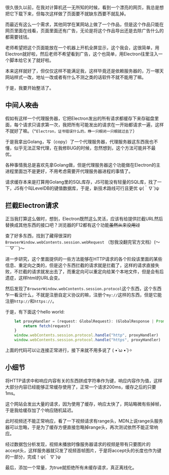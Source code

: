 很久很久以前，在我对计算机还一无所知的时候，看到一个漂亮的网页，我总是想把它下载下来，但每次这样做了页面要不就缺东西要不就乱掉。



而最近有这么一个需求，其他同学在某网站上做了一个作品，但是这个作品只能在网页里面在线看，页面里面还有广告，无论是将这个作品导出还是去除广告什么的都需要钱钱。

老师希望把这个页面能放在一个机器上开机全屏显示，这个我会，这很简单，用Electron就好啦，然后老师不希望看到广告，这个也简单，用Electron往里注入一个脚本给它关了就好啦。

本来这样就好了，但仅仅这样不能满足我，这样毕竟还是依赖服务器的，万一哪天网站样式一改，地址一改或者有什么不测之类的话软件不就不能用了嘛。



于是，我要开始整活了。



## 中间人~~攻击~~



假如有这样一个代理服务器，它把Electron发出的所有请求都缓存下来存磁盘里面，每个请求只请求第一次，我把所有可能发出的请求在一开始都请求一遍，这样不就好了嘛。（`“Electron，证书错误什么的，睁一只眼闭一只眼就过去了`）



于是我拿出Golang，写（copy）了一个代理服务器，代理服务器这东西我也不懂，似乎无法正常代理，在我修BUG的时候，忽然想到，这个方法可能并不最优。



各种事情我总是喜欢先拿Golang做，但是代理服务器这个功能做在Electron的主进程里面岂不是更好，不用考虑需要开代理服务器进程的事情了。



请求缓存本来是打算用Golang里的SQL库存，JS可能没有轻量的SQL库，找了一下，JS有个叫LevelDB的键值数据库，于是，新技术路线可行且更优 ψ(｀∇´)ψ



## 拦截Electron请求



正当我打算这么做时，想到，Electron既然这么灵活，应该有给提供拦截URL然后替换成其他东西的接口吧？浏览器的F12都有这个功能~~虽然从来没用过~~



查了好多东西，找到了藏得很深的`BrowserWindow.webContents.session.webRequest` （恕我没翻完官方文档）(～￣▽￣)～



进一步研究，这个里面提供的一些方法能够在HTTP请求的各个阶段该里面的某些信息、重定向之类的，但是这个东西拦截的请求就是拦截了，这样的请求直接失败，不拦截的请求就发出去了，而重定向可以重定向给某个本地文件，但是会有后遗症，这样html的URL会变。



然后发现了`BrowserWindow.webContents.session.protocol`这个东西，这个东西乍一看没什么，不就是注册自定义协议的嘛，注册个`my://`这样的东西，但是它能注册`http://`和`https://`。



于是，有下面这个hello world:

```typescript
    let proxyHandler = (request: GlobalRequest): (GlobalResponse | Promise<GlobalResponse>) => {
        return fetch(request)
    }
    window.webContents.session.protocol.handle("http", proxyHandler)
    window.webContents.session.protocol.handle("https", proxyHandler)
```

上面的代码可以让连接正常进行，接下来就不用多说了 ( •̀ ω •́ )✧



## 小细节



将HTTP请求中和响应内容有关的东西拼成字符串作为键，响应内容作为值，这样大部分内容已经能够正常缓存使用了，正常一个请求200ms，缓存之后的只要1ms。



这个网站会发出大量的请求，因为使用了缓存，响应太快了，网站略微有些掉帧，于是我给缓存加了个响应随机延迟。



此时视频还不能正常响应，看了一下视频请求有range头，MDN上说range头服务器可以忽略，于是为了缓存方便直接忽略掉range头，再次测试依然不能正常响应。



经过数据包分析发现，视频未播放时像服务器请求的视频是带有只要图片的accept头，这样服务器就只发了视频首帧图片，于是将accept头的长度也作为键的一部分，完成！ψ(｀∇´)ψ



最后，添加一个常量，为true就拒绝所有未缓存请求，真正离线化。







